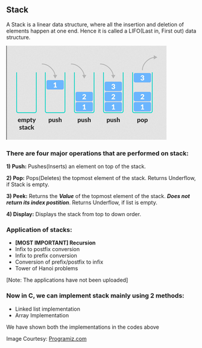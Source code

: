 ## Stack

A Stack is a linear data structure, where all the insertion and deletion of elements happen at one end. Hence it is called a LIFO(Last in, First out) data structure.

![Stack](../../img/programiz_stack.png)

### **There are four major operations that are performed on stack:**

**1) Push:**
Pushes(Inserts) an element on top of the stack.

**2) Pop:**
Pops(Deletes) the topmost element of the stack. Returns Underflow, if Stack is empty.

**3) Peek:**
Returns the ***Value*** of the topmost element of the stack. ***Does not return its index postition***. Returns Underflow, if list is empty.

**4) Display:**
Displays the stack from top to down order.

### **Application of stacks:**

- **[MOST IMPORTANT] Recursion**
- Infix to postfix conversion
- Infix to prefix conversion
- Conversion of prefix/postfix to infix
- Tower of Hanoi problems

[Note: The applications have not been uploaded]

### **Now in C, we can implement stack mainly using 2 methods:**

- Linked list implementation
- Array Implementation

We have shown both the implementations in the codes above

Image Courtesy: [Programiz.com](https://www.programiz.com/dsa/stack)